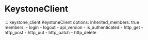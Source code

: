 # KeystoneClient

::: keystone_client.KeystoneClient
    options:
      inherited_members: true
      members:
      - login
      - logout
      - api_version
      - is_authenticated
      - http_get
      - http_post
      - http_put
      - http_patch
      - http_delete
